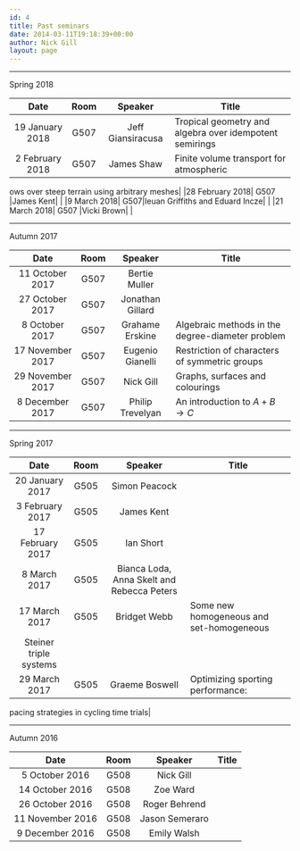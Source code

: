 ```yaml
---
id: 4
title: Past seminars
date: 2014-03-11T19:18:39+00:00
author: Nick Gill
layout: page
---
```


---

Spring 2018

| Date | Room | Speaker | Title |
|:----:|:----:|:-------:|--------|
|19 January 2018| G507 |Jeff Giansiracusa|Tropical geometry and algebra over idempotent semirings|
|2 February 2018| G507 |James Shaw|Finite volume transport for atmospheric 
ows
over steep terrain using arbitrary meshes|
|28 February 2018| G507 |James Kent| |
|9 March 2018| G507|Ieuan Griffiths and Eduard Incze| |
|21 March 2018| G507 |Vicki Brown| |

---

Autumn 2017 

| Date | Room | Speaker | Title |
|:----:|:----:|:-------:|--------|
|11 October 2017| G507 |Bertie Muller| |
|27 October 2017| G507 |Jonathan Gillard| |
|8 October 2017| G507 |Grahame Erskine|Algebraic methods in the degree-diameter problem|
|17 November 2017| G507|Eugenio Gianelli|Restriction of characters of symmetric groups|
|29 November 2017| G507 |Nick Gill|Graphs, surfaces and colourings|
|8 December 2017| G507 |Philip Trevelyan|An introduction to $A+B\to C$|

---

Spring 2017

| Date | Room | Speaker | Title |
|:----:|:----:|:-------:|--------|
|20 January 2017| G505 |Simon Peacock| |
|3 February 2017| G505 |James Kent| |
|17 February 2017| G505 |Ian Short| |
|8 March 2017| G505|Bianca Loda, Anna Skelt and Rebecca Peters| |
|17 March 2017| G505 |Bridget Webb|Some new homogeneous and set-homogeneous
Steiner triple systems|
|29 March 2017| G505 |Graeme Boswell|Optimizing sporting performance:
pacing strategies in cycling time
trials|

---

Autumn 2016

| Date | Room | Speaker | Title |
|:----:|:----:|:-------:|--------|
|5 October 2016| G508 | Nick Gill | |
|14 October 2016| G508 |Zoe Ward| |
|26 October 2016| G508|Roger Behrend| |
|11 November 2016| G508|Jason Semeraro| |
|9 December 2016| G508 |Emily Walsh| |

